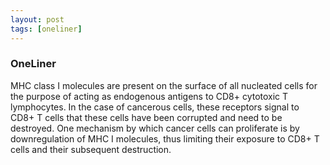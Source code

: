 ```yaml
---
layout: post
tags: [oneliner]
---
```



### OneLiner

MHC class I molecules are present on the surface of all nucleated cells for the purpose of acting as endogenous antigens to CD8+ cytotoxic T lymphocytes. In the case of cancerous cells, these receptors signal to CD8+ T cells that these cells have been corrupted and need to be destroyed. One mechanism by which cancer cells can proliferate is by downregulation of MHC I molecules, thus limiting their exposure to CD8+ T cells and their subsequent destruction.
